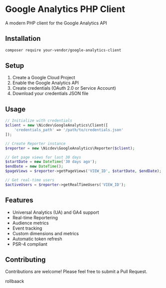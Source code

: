 # Google Analytics PHP Client

A modern PHP client for the Google Analytics API 

## Installation

```bash
composer require your-vendor/google-analytics-client
```

## Setup

1. Create a Google Cloud Project
2. Enable the Google Analytics API
3. Create credentials (OAuth 2.0 or Service Account)
4. Download your credentials JSON file

## Usage

```php
// Initialize with credentials
$client = new \Nicdev\GoogleAnalytics\Client([
    'credentials_path' => '/path/to/credentials.json'
]);

// Create Reporter instance
$reporter = new \Nicdev\GoogleAnalytics\Reporter($client);

// Get page views for last 30 days
$startDate = new DateTime('30 days ago');
$endDate = new DateTime();
$pageViews = $reporter->getPageViews('VIEW_ID', $startDate, $endDate);

// Get real-time users
$activeUsers = $reporter->getRealTimeUsers('VIEW_ID');
```

## Features

- Universal Analytics (UA) and GA4 support
- Real-time Reportering
- Audience metrics
- Event tracking
- Custom dimensions and metrics
- Automatic token refresh
- PSR-4 compliant

## Contributing

Contributions are welcome! Please feel free to submit a Pull Request.

rollbaack

